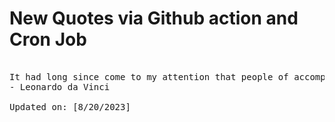 # New Quotes via Github action and Cron Job

<pre>
<!-- #quote -->
It had long since come to my attention that people of accomplishment rarely sat back and let things happen to them. They went out and happened to things.
- Leonardo da Vinci

Updated on: [8/20/2023]
<!-- #quoteEnd -->
</pre>

